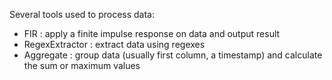 Several tools used to process data:

- FIR : apply a finite impulse response on data and output result
- RegexExtractor : extract data using regexes
- Aggregate : group data (usually first column, a timestamp) and calculate the sum or maximum values
